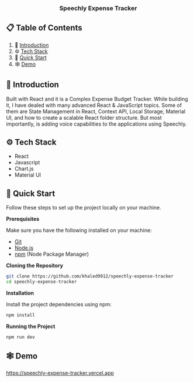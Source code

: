   <h3 align="center">Speechly Expense Tracker</h3>


## 📋 <a name="table">Table of Contents</a>

1. 🤖 [Introduction](#introduction)
2. ⚙️ [Tech Stack](#tech-stack)
4. 🤸 [Quick Start](#quick-start)
5. 🕸️ [Demo](#demo)


## <a name="introduction">🤖 Introduction</a>

Built with React and it is a Complex Expense Budget Tracker. While building it, I have dealed with many advanced React & JavaScript topics. Some of them are State Management in React, Context API, Local Storage, Material UI, and how to create a scalable React folder structure. But most importantly, is adding voice capabilities to the applications using Speechly. 

## <a name="tech-stack">⚙️ Tech Stack</a>

- React
- Javascript
- Chart.js
- Material UI

## <a name="quick-start">🤸 Quick Start</a>

Follow these steps to set up the project locally on your machine.

**Prerequisites**

Make sure you have the following installed on your machine:

- [Git](https://git-scm.com/)
- [Node.js](https://nodejs.org/en)
- [npm](https://www.npmjs.com/) (Node Package Manager)

**Cloning the Repository**

```bash
git clone https://github.com/khaled9912/speechly-expense-tracker
cd speechly-expense-tracker
```

**Installation**

Install the project dependencies using npm:

```bash
npm install
```

**Running the Project**

```bash
npm run dev
```

## <a name="demo"> 🕸️ **Demo**</a>

 https://speechly-expense-tracker.vercel.app

